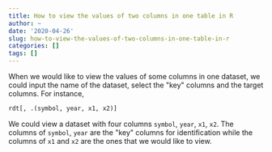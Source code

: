 ```yaml
---
title: How to view the values of two columns in one table in R
author: ~
date: '2020-04-26'
slug: how-to-view-the-values-of-two-columns-in-one-table-in-r
categories: []
tags: []
---
```


When we would like to view the values of some columns in one dataset, we could input the name of the dataset, select the "key" columns and the target columns. 
For instance, 

```r
rdt[, .(symbol, year, x1, x2)]
```
We could view a dataset with four columns `symbol`, `year`, `x1`, `x2`.
The columns of `symbol`, `year` are the "key" columns for identification while the columns of `x1` and `x2` are the ones that we would like to view.